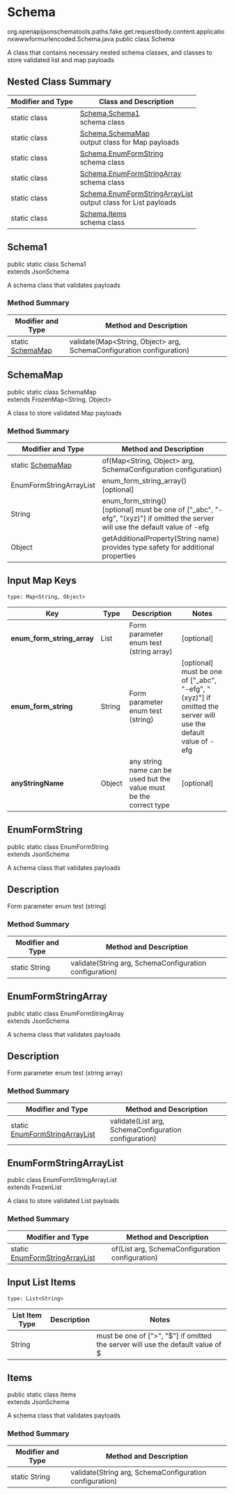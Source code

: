# Schema
org.openapijsonschematools.paths.fake.get.requestbody.content.applicationxwwwformurlencoded.Schema.java
public class Schema

A class that contains necessary nested schema classes, and classes to store validated list and map payloads

## Nested Class Summary
| Modifier and Type | Class and Description |
| ----------------- | ---------------------- |
| static class | [Schema.Schema1](#schema1)<br> schema class |
| static class | [Schema.SchemaMap](#schemamap)<br> output class for Map payloads |
| static class | [Schema.EnumFormString](#enumformstring)<br> schema class |
| static class | [Schema.EnumFormStringArray](#enumformstringarray)<br> schema class |
| static class | [Schema.EnumFormStringArrayList](#enumformstringarraylist)<br> output class for List payloads |
| static class | [Schema.Items](#items)<br> schema class |

## Schema1
public static class Schema1<br>
extends JsonSchema

A schema class that validates payloads

### Method Summary
| Modifier and Type | Method and Description |
| ----------------- | ---------------------- |
| static [SchemaMap](#schemamap) | validate(Map<String, Object> arg, SchemaConfiguration configuration) |

## SchemaMap
public static class SchemaMap<br>
extends FrozenMap<String, Object>

A class to store validated Map payloads

### Method Summary
| Modifier and Type | Method and Description |
| ----------------- | ---------------------- |
| static [SchemaMap](#schemamap) | of(Map<String, Object> arg, SchemaConfiguration configuration) |
| EnumFormStringArrayList | enum_form_string_array()<br>[optional] |
| String | enum_form_string()<br>[optional] must be one of ["_abc", "-efg", "(xyz)"] if omitted the server will use the default value of -efg |
| Object | getAdditionalProperty(String name)<br>provides type safety for additional properties |

## Input Map Keys
```
type: Map<String, Object>
```
| Key | Type |  Description | Notes |
| --- | ---- | ------------ | ----- |
| **enum_form_string_array** | List<String> | Form parameter enum test (string array) | [optional] |
| **enum_form_string** | String | Form parameter enum test (string) | [optional] must be one of ["_abc", "-efg", "(xyz)"] if omitted the server will use the default value of -efg |
| **anyStringName** | Object | any string name can be used but the value must be the correct type | [optional] |

## EnumFormString
public static class EnumFormString<br>
extends JsonSchema

A schema class that validates payloads

## Description
Form parameter enum test (string)

### Method Summary
| Modifier and Type | Method and Description |
| ----------------- | ---------------------- |
| static String | validate(String arg, SchemaConfiguration configuration) |

## EnumFormStringArray
public static class EnumFormStringArray<br>
extends JsonSchema

A schema class that validates payloads

## Description
Form parameter enum test (string array)

### Method Summary
| Modifier and Type | Method and Description |
| ----------------- | ---------------------- |
| static [EnumFormStringArrayList](#enumformstringarraylist) | validate(List<String> arg, SchemaConfiguration configuration) |

## EnumFormStringArrayList
public class EnumFormStringArrayList<br>
extends FrozenList<String>

A class to store validated List payloads

### Method Summary
| Modifier and Type | Method and Description |
| ----------------- | ---------------------- |
| static [EnumFormStringArrayList](#enumformstringarraylist) | of(List<String> arg, SchemaConfiguration configuration) |

## Input List Items
```
type: List<String>
```
List Item Type | Description | Notes
-------------------- | ------------- | -------------
String |  | must be one of [">", "$"] if omitted the server will use the default value of $

## Items
public static class Items<br>
extends JsonSchema

A schema class that validates payloads

### Method Summary
| Modifier and Type | Method and Description |
| ----------------- | ---------------------- |
| static String | validate(String arg, SchemaConfiguration configuration) |
